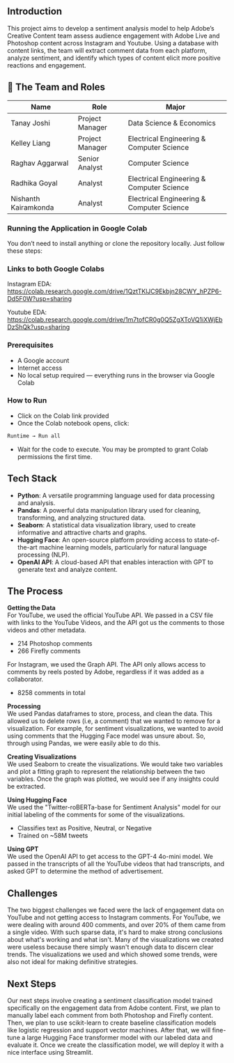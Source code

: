 ## Introduction
This project aims to develop a sentiment analysis model to help Adobe’s Creative Content team assess audience engagement with Adobe Live and Photoshop content across Instagram and Youtube. Using a database with content links, the team will extract comment data from each platform, analyze sentiment, and identify which types of content elicit more positive reactions and engagement. 

## 👥 The Team and Roles

| Name            | Role            | Major                                     |
| --------------- | --------------- | ----------------------------------------- |
| Tanay Joshi   | Project Manager | Data Science & Economics                   |
| Kelley Liang     | Project Manager | Electrical Engineering & Computer Science    |
| Raghav Aggarwal | Senior Analyst  | Computer Science                          |
| Radhika Goyal     | Analyst  | Electrical Engineering & Computer Science                              |
| Nishanth Kairamkonda         | Analyst         | Electrical Engineering & Computer Science                              |

### Running the Application in Google Colab
You don’t need to install anything or clone the repository locally. Just follow these steps:

### Links to both Google Colabs
Instagram EDA: https://colab.research.google.com/drive/1QztTKlJC9Ekbjn28CWY_hPZP6-Dd5F0W?usp=sharing

Youtube EDA: https://colab.research.google.com/drive/1m7tofCR0g0Q5ZgXToVQ1iXWjEbDzShQk?usp=sharing
 ### Prerequisites
  - A Google account
  - Internet access
  - No local setup required — everything runs in the browser via Google Colab


### How to Run
- Click on the Colab link provided
- Once the Colab notebook opens, click:
 ```bash
Runtime → Run all
```
- Wait for the code to execute. You may be prompted to grant Colab permissions the first time.

## Tech Stack

- **Python**: A versatile programming language used for data processing and analysis.
- **Pandas**: A powerful data manipulation library used for cleaning, transforming, and analyzing structured data.
- **Seaborn**: A statistical data visualization library, used to create informative and attractive charts and graphs.
- **Hugging Face**: An open-source platform providing access to state-of-the-art machine learning models, particularly for natural language processing (NLP).
- **OpenAI API**: A cloud-based API that enables interaction with GPT to generate text and analyze content.

## The Process

**Getting the Data**  
For YouTube, we used the official YouTube API. We passed in a CSV file with links to the YouTube Videos, and the API got us the comments to those videos and other metadata.
- 214 Photoshop comments
- 266 Firefly comments

For Instagram, we used the  Graph API. The API only allows access to comments by reels posted by Adobe, regardless if it was added as a collaborator.
- 8258 comments in total 

  
**Processing**  
We used Pandas dataframes to store, process, and clean the data. This allowed us to delete rows (i.e, a comment) that we wanted to remove for a visualization. For example, for sentiment visualizations, we wanted to avoid using comments that the Hugging Face model was unsure about. So, through using Pandas, we were easily able to do this.

**Creating Visualizations**  
We used Seaborn to create the visualizations. We would take two variables and plot a fitting graph to represent the relationship between the two variables. Once the graph was plotted, we would see if any insights could be extracted.

**Using Hugging Face**  
We used the "Twitter-roBERTa-base for Sentiment Analysis" model for our initial labeling of the comments for some of the visualizations. 
- Classifies text as Positive, Neutral, or Negative
- Trained on ~58M tweets

**Using GPT**  
We used the OpenAI API to get access to the GPT-4 4o-mini model. We passed in the transcripts of all the YouTube videos that had transcripts, and asked GPT to determine the method of advertisement. 



## Challenges

The two biggest challenges we faced were the lack of engagement data on YouTube and not getting access to Instagram comments. For YouTube, we were dealing with around 400 comments, and over 20% of them came from a single video. With such sparse data, it's hard to make strong conclusions about what's working and what isn't. Many of the visualizations we created were useless because there simply wasn't enough data to discern clear trends. The visualizations we used and which showed some trends, were also not ideal for making definitive strategies. 

## Next Steps

Our next steps involve creating a sentiment classification model trained specifically on the engagement data from Adobe content. First, we plan to manually label each comment from both Photoshop and Firefly content. Then, we plan to use scikit-learn to create baseline classification models like logistic regression and support vector machines. After that, we will fine-tune a large Hugging Face transformer model with our labeled data and evaluate it. Once we create the classification model, we will deploy it with a nice interface using Streamlit.



                  

